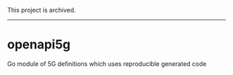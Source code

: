 This project is archived.

---

# openapi5g
Go module of 5G definitions which uses reproducible generated code
